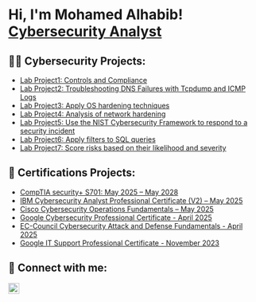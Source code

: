 <h1>Hi, I'm Mohamed Alhabib! <br/><a href="https://www.linkedin.com/in/mohamed-alhabib-gharbi/">Cybersecurity Analyst</a>


<h2>👨‍💻 Cybersecurity Projects:</h2>

  - [Lab Project1: Controls and Compliance](https://github.com/mohamedalhabibgharbi/compliance-controls-lab-project)
  - [Lab Project2: Troubleshooting DNS Failures with Tcpdump and ICMP Logs](https://github.com/mohamedalhabibgharbi/Lab-Project2-Troubleshooting-DNS-Failures-with-Tcpdump-and-ICMP-Logs)
  - [Lab Project3: Apply OS hardening techniques](https://github.com/mohamedalhabibgharbi/Lab_Project3-Apply-OS-hardening-techniques)
  - [Lab Project4: Analysis of network hardening](https://github.com/mohamedalhabibgharbi/Analysis-of-network-hardening)
  - [Lab Project5: Use the NIST Cybersecurity Framework to respond to a security incident](https://github.com/mohamedalhabibgharbi/Lab-Project5-Use-the-NIST-Cybersecurity-Framework-to-respond-to-a-security-incident)
  - [Lab Project6: Apply filters to SQL queries](https://github.com/mohamedalhabibgharbi/Lab-Project6-Apply-filters-to-SQL-queries)
  - [Lab Project7: Score risks based on their likelihood and severity](https://github.com/mohamedalhabibgharbi/Lab-Project7-Score-risks-based-on-their-likelihood-and-severity)


<h2>📜 Certifications Projects:</h2>

  - [CompTIA security+ S701:  May 2025 – May 2028]([qqqq](https://www.credly.com/badges/cfcd9270-82fb-40ed-9349-e219322792a5/public_url))
  - [IBM Cybersecurity Analyst Professional Certificate (V2) – May 2025](https://www.credly.com/badges/d8b962ab-d751-44b5-9e76-676ccded83de/public_url)
  - [Cisco Cybersecurity Operations Fundamentals – May 2025](https://coursera.org/verify/professional-cert/7TVYE3U2AWOJ)
  - [Google Cybersecurity Professional Certificate - April 2025](https://coursera.org/verify/professional-cert/O449QN8Q4VVN)
  - [EC-Council Cybersecurity Attack and Defense Fundamentals - April 2025](https://coursera.org/verify/professional-cert/FFFSB7XZC0MV)
  - [Google IT Support Professional Certificate - November 2023](https://coursera.org/verify/professional-cert/7KRJQE62PZPH)




<h2> 🤳 Connect with me:</h2>

[<img align="left" alt="JoshMadakor | LinkedIn" width="22px" src="https://cdn.jsdelivr.net/npm/simple-icons@v3/icons/linkedin.svg" />][linkedin]

[linkedin]: linkedin.com/in/mohamed-alhabib-gharbi

<!--
**joshmadakor1/joshmadakor1** is a ✨ _special_ ✨ repository because its `README.md` (this file) appears on your GitHub profile.

Here are some ideas to get you started:

- 🔭 I’m currently working on ...
- 🌱 I’m currently learning ...
- 👯 I’m looking to collaborate on ...
- 🤔 I’m looking for help with ...
- 💬 Ask me about ...
- 📫 How to reach me: ...
- 😄 Pronouns: ...
- ⚡ Fun fact: ...
-->
